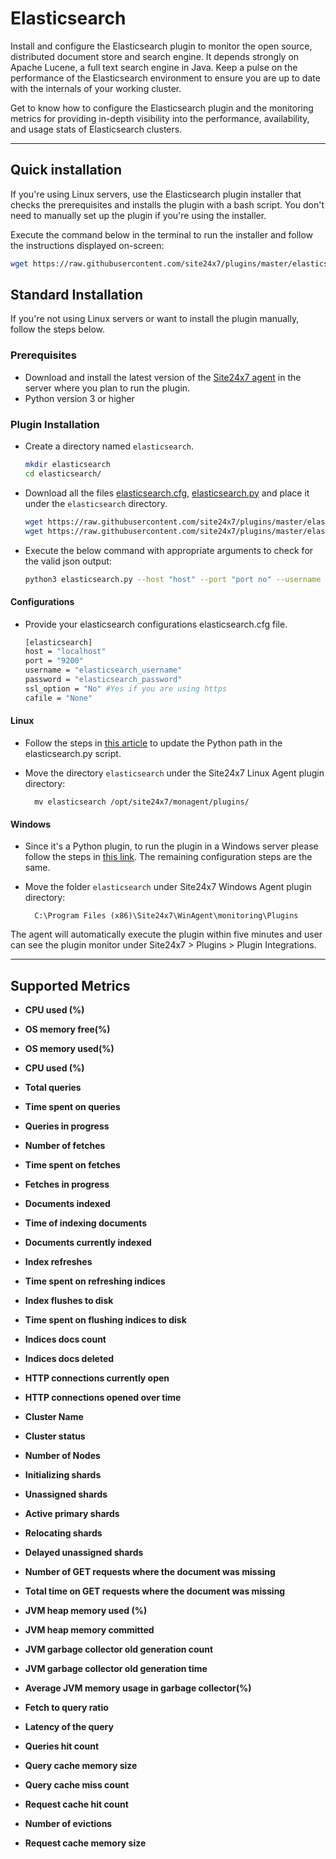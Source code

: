 # Elasticsearch

Install and configure the Elasticsearch plugin to monitor the open source, distributed document store and search engine. It depends strongly on Apache Lucene, a full text search engine in Java. Keep a pulse on the performance of the Elasticsearch environment to ensure you are up to date with the internals of your working cluster.

Get to know how to configure the Elasticsearch plugin and the monitoring metrics for providing in-depth visibility into the performance, availability, and usage stats of Elasticsearch clusters.
                                                                                              
---

## Quick installation

If you're using Linux servers, use the Elasticsearch plugin installer that checks the prerequisites and installs the plugin with a bash script. You don't need to manually set up the plugin if you're using the installer.

Execute the command below in the terminal to run the installer and follow the instructions displayed on-screen:

```bash
wget https://raw.githubusercontent.com/site24x7/plugins/master/elasticsearch/installer/Site24x7ElasticSearchPluginInstaller.sh && sudo bash Site24x7ElasticSearchPluginInstaller.sh
```

## Standard Installation
If you're not using Linux servers or want to install the plugin manually, follow the steps below.

### Prerequisites

- Download and install the latest version of the [Site24x7 agent](https://www.site24x7.com/app/client#/admin/inventory/add-monitor) in the server where you plan to run the plugin.
- Python version 3 or higher

### Plugin Installation  


- Create a directory named `elasticsearch`.

	```bash
	mkdir elasticsearch
 	cd elasticsearch/
	```
 
- Download all the files [elasticsearch.cfg](https://github.com/site24x7/plugins/blob/master/elasticsearch/elasticsearch.cfg), [elasticsearch.py](https://github.com/site24x7/plugins/blob/master/elasticsearch/elasticsearch.py) and place it under the `elasticsearch` directory.

	```bash
	wget https://raw.githubusercontent.com/site24x7/plugins/master/elasticsearch/elasticsearch.cfg
	wget https://raw.githubusercontent.com/site24x7/plugins/master/elasticsearch/elasticsearch.py
	```

- Execute the below command with appropriate arguments to check for the valid json output:

	```bash
	python3 elasticsearch.py --host "host" --port "port no" --username "elasticsearch username" --password "elasticsearch password" --ssl_option "YES/NO"
	```
 
#### Configurations

- Provide your elasticsearch configurations elasticsearch.cfg file.
  
	```bash
	[elasticsearch]
	host = "localhost"
	port = "9200"
	username = "elasticsearch_username"
	password = "elasticsearch_password"
	ssl_option = "No" #Yes if you are using https
	cafile = "None"
	```
 
#### Linux

- Follow the steps in [this article](https://support.site24x7.com/portal/en/kb/articles/updating-python-path-in-a-plugin-script-for-linux-servers) to update the Python path in the elasticsearch.py script.

- Move the directory `elasticsearch` under the Site24x7 Linux Agent plugin directory: 

		mv elasticsearch /opt/site24x7/monagent/plugins/
#### Windows
		
- Since it's a Python plugin, to run the plugin in a Windows server please follow the steps in [this link](https://support.site24x7.com/portal/en/kb/articles/run-python-plugin-scripts-in-windows-servers). The remaining configuration steps are the same.

- Move the folder `elasticsearch` under Site24x7 Windows Agent plugin directory: 

		C:\Program Files (x86)\Site24x7\WinAgent\monitoring\Plugins

		
The agent will automatically execute the plugin within five minutes and user can see the plugin monitor under Site24x7 > Plugins > Plugin Integrations.

---

## Supported Metrics

- **CPU used (%)**

- **OS memory free(%)**

- **OS memory used(%)**

- **CPU used (%)**
 
- **Total queries**

- **Time spent on queries**

- **Queries in progress**

- **Number of fetches**

- **Time spent on fetches**

- **Fetches in progress**
    
- **Documents indexed**

- **Time of indexing documents**

- **Documents currently indexed**

- **Index refreshes**

- **Time spent on refreshing indices**

- **Index flushes to disk**
    
- **Time spent on flushing indices to disk**

- **Indices docs count**

- **Indices docs deleted**

- **HTTP connections currently open**

- **HTTP connections opened over time**

- **Cluster Name**
    
- **Cluster status**

- **Number of Nodes**

- **Initializing shards**

- **Unassigned shards**

- **Active primary shards**

- **Relocating shards**

- **Delayed unassigned shards**

- **Number of GET requests where the document was missing**

- **Total time on GET requests where the document was missing**
  
- **JVM heap memory used (%)**

- **JVM heap memory committed**

- **JVM garbage collector old generation count**

- **JVM garbage collector old generation time**

- **Average JVM memory usage in garbage collector(%)**

- **Fetch to query ratio**

- **Latency of the query**

- **Queries hit count**

- **Query cache memory size**

- **Query cache miss count**

- **Request cache hit count**

- **Number of evictions**

- **Request cache memory size**



